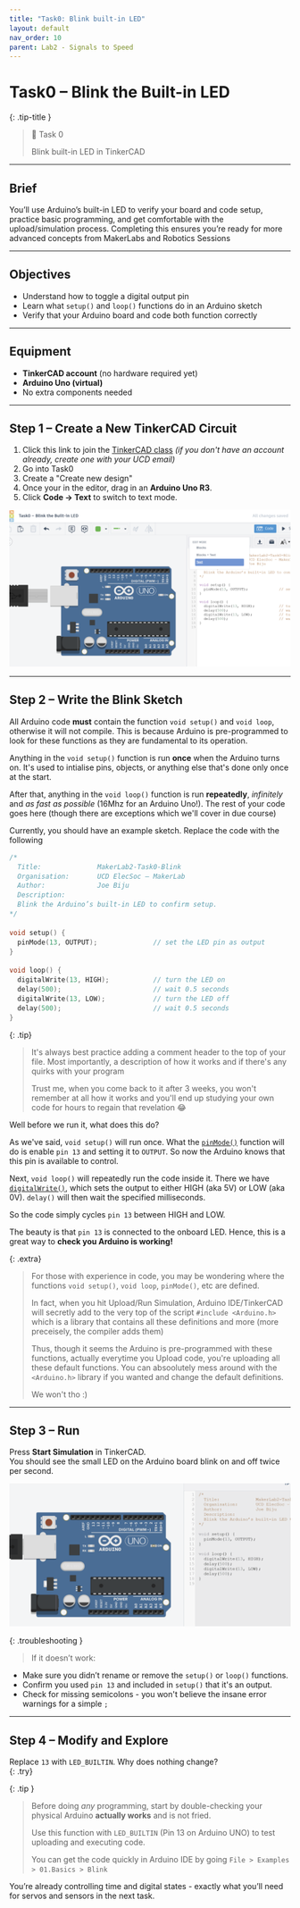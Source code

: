 ```yaml
---
title: "Task0: Blink built-in LED"
layout: default
nav_order: 10
parent: Lab2 - Signals to Speed
---
```


# Task0 – Blink the Built-in LED

{: .tip-title }
> 📝 Task 0  
>
> Blink built-in LED in TinkerCAD

---

## Brief
You’ll use Arduino’s built-in LED to verify your board and code setup, practice basic programming, and get comfortable with the upload/simulation process. Completing this ensures you’re ready for more advanced concepts from MakerLabs and Robotics Sessions


---

## Objectives
- Understand how to toggle a digital output pin
- Learn what `setup()` and `loop()` functions do in an Arduino sketch  
- Verify that your Arduino board and code both function correctly  

---

## Equipment
- **TinkerCAD account** (no hardware required yet)  
- **Arduino Uno (virtual)**  
- No extra components needed  

<!--
<iframe src="https://www.tinkercad.com/things/gMsqdzUguZO-task0-components-only?sharecode=TCbMxVlTe_D6h4BjKyLM9KQCciKhZtBycoSmm1gdZ58"
        width="700"
        height="400"
        frameborder="0"
        allowfullscreen
        style="border: 1px solid #ccc; border-radius: 6px;">
</iframe>
-->

---

## Step 1 – Create a New TinkerCAD Circuit
1. Click this link to join the [TinkerCAD class](https://www.tinkercad.com/joinclass/IEIN5WNGZ) *(if you don't have an account already, create one with your UCD email)*
2. Go into Task0
3. Create a "Create new design"
4. Once your in the editor, drag in an **Arduino Uno R3**.  
5. Click **Code → Text** to switch to text mode.  

![TinkerCAD setup](../assets/images/MakerLab2-Image1.png)

---

## Step 2 – Write the Blink Sketch

All Arduino code **must** contain the function `void setup()` and `void loop`, otherwise it will not compile.
This is because Arduino is pre-programmed to look for these functions as they are fundamental to its operation.

Anything in the `void setup()` function is run **once** when the Arduino turns on. It's used to intialise pins, objects, or anything else that's done only once at the start.

After that, anything in the `void loop()` function is run **repeatedly**, *infinitely* and *as fast as possible* (16Mhz for an Arduino Uno!). The rest of your code goes here (though there are exceptions which we'll cover in due course)


Currently, you should have an example sketch. Replace the code with the following


```cpp
/*
  Title:              MakerLab2-Task0-Blink
  Organisation:       UCD ElecSoc – MakerLab
  Author:             Joe Biju
  Description:
  Blink the Arduino’s built-in LED to confirm setup.
*/

void setup() {
  pinMode(13, OUTPUT);              // set the LED pin as output
}

void loop() {
  digitalWrite(13, HIGH);           // turn the LED on
  delay(500);                       // wait 0.5 seconds
  digitalWrite(13, LOW);            // turn the LED off
  delay(500);                       // wait 0.5 seconds
}
```

{: .tip}
  > It's always best practice adding a comment header to the top of your file. 
  > Most importantly, a description of how it works and if there's any quirks with your program
  > 
  > Trust me, when you come back to it after 3 weeks, you won't remember at all how it works and you'll end up studying your own code for hours to regain that revelation 😂

Well before we run it, what does this do?

As we've said, `void setup()` will run once. What the [`pinMode()`](https://docs.arduino.cc/language-reference/en/functions/digital-io/pinMode/) function will do is enable `pin 13` and setting it to `OUTPUT`. So now the Arduino knows that this pin is available to control.

Next, `void loop()` will repeatedly run the code inside it. There we have [`digitalWrite()`](https://docs.arduino.cc/language-reference/en/functions/digital-io/digitalwrite/), which sets the output to either HIGH (aka 5V) or LOW (aka 0V). `delay()` will then wait the specified milliseconds.

So the code simply cycles `pin 13` between HIGH and LOW.

The beauty is that `pin 13` is connected to the onboard LED. Hence, this is a great way to **check you Arduino is working!**

{: .extra}
> For those with experience in code, you may be wondering where the functions `void setup()`, `void loop`, `pinMode()`, etc are defined.
>
> In fact, when you hit Upload/Run Simulation, Arduino IDE/TinkerCAD will secretly add to the very top of the script `#include <Arduino.h>` which is a library that contains all these definitions and more (more preceisely, the compiler adds them)
>
> Thus, though it seems the Arduino is pre-programmed with these functions, actually everytime you Upload code, you're uploading all these default functions. You can absoolutely mess around with the `<Arduino.h>` library if you wanted and change the default definitions.
>
> We won't tho :)

---

## Step 3 – Run
Press **Start Simulation** in TinkerCAD.  
You should see the small LED on the Arduino board blink on and off twice per second.  

![LED blinking in TinkerCAD](../assets/gifs/MakerLab2-Image2.gif)

{: .troubleshooting }
> If it doesn’t work:
- Make sure you didn’t rename or remove the `setup()` or `loop()` functions.  
- Confirm you used `pin 13` and included in `setup()` that it's an output.  
- Check for missing semicolons - you won't believe the insane error warnings for a simple `;`  


<!-- The built-in LED on most Arduinos is connected to **digital pin 13**,  so `LED_BUILTIN` and `13` behave identically.
{: .tip} -->
---

## Step 4 – Modify and Explore
Replace `13` with `LED_BUILTIN`. Why does nothing change?  
{: .try}

{: .tip }
  > Before doing *any* programming, start by double-checking your physical Arduino **actually works** and is not fried.
  >
  > Use this function with `LED_BUILTIN` (Pin 13 on Arduino UNO) to test uploading and executing code.
  >
  > You can get the code quickly in Arduino IDE by going `File > Examples > 01.Basics > Blink`

You’re already controlling time and digital states - exactly what you’ll need for servos and sensors in the next task.